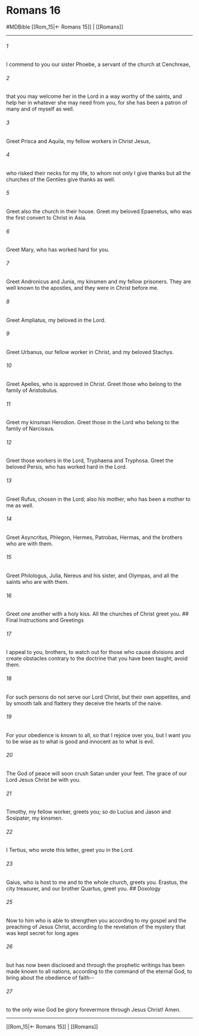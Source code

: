 # Romans 16
#MDBible
[[Rom_15|← Romans 15]] | [[Romans]]

***

###### 1 

I commend to you our sister Phoebe, a servant of the church at Cenchreae, 

###### 2 

that you may welcome her in the Lord in a way worthy of the saints, and help her in whatever she may need from you, for she has been a patron of many and of myself as well. 

###### 3 

Greet Prisca and Aquila, my fellow workers in Christ Jesus, 

###### 4 

who risked their necks for my life, to whom not only I give thanks but all the churches of the Gentiles give thanks as well. 

###### 5 

Greet also the church in their house. Greet my beloved Epaenetus, who was the first convert to Christ in Asia. 

###### 6 

Greet Mary, who has worked hard for you. 

###### 7 

Greet Andronicus and Junia, my kinsmen and my fellow prisoners. They are well known to the apostles, and they were in Christ before me. 

###### 8 

Greet Ampliatus, my beloved in the Lord. 

###### 9 

Greet Urbanus, our fellow worker in Christ, and my beloved Stachys. 

###### 10 

Greet Apelles, who is approved in Christ. Greet those who belong to the family of Aristobulus. 

###### 11 

Greet my kinsman Herodion. Greet those in the Lord who belong to the family of Narcissus. 

###### 12 

Greet those workers in the Lord, Tryphaena and Tryphosa. Greet the beloved Persis, who has worked hard in the Lord. 

###### 13 

Greet Rufus, chosen in the Lord; also his mother, who has been a mother to me as well. 

###### 14 

Greet Asyncritus, Phlegon, Hermes, Patrobas, Hermas, and the brothers who are with them. 

###### 15 

Greet Philologus, Julia, Nereus and his sister, and Olympas, and all the saints who are with them. 

###### 16 

Greet one another with a holy kiss. All the churches of Christ greet you. ## Final Instructions and Greetings 

###### 17 

I appeal to you, brothers, to watch out for those who cause divisions and create obstacles contrary to the doctrine that you have been taught; avoid them. 

###### 18 

For such persons do not serve our Lord Christ, but their own appetites, and by smooth talk and flattery they deceive the hearts of the naive. 

###### 19 

For your obedience is known to all, so that I rejoice over you, but I want you to be wise as to what is good and innocent as to what is evil. 

###### 20 

The God of peace will soon crush Satan under your feet. The grace of our Lord Jesus Christ be with you. 

###### 21 

Timothy, my fellow worker, greets you; so do Lucius and Jason and Sosipater, my kinsmen. 

###### 22 

I Tertius, who wrote this letter, greet you in the Lord. 

###### 23 

Gaius, who is host to me and to the whole church, greets you. Erastus, the city treasurer, and our brother Quartus, greet you. ## Doxology 

###### 25 

Now to him who is able to strengthen you according to my gospel and the preaching of Jesus Christ, according to the revelation of the mystery that was kept secret for long ages 

###### 26 

but has now been disclosed and through the prophetic writings has been made known to all nations, according to the command of the eternal God, to bring about the obedience of faith-- 

###### 27 

to the only wise God be glory forevermore through Jesus Christ! Amen. 

***

[[Rom_15|← Romans 15]] | [[Romans]]
